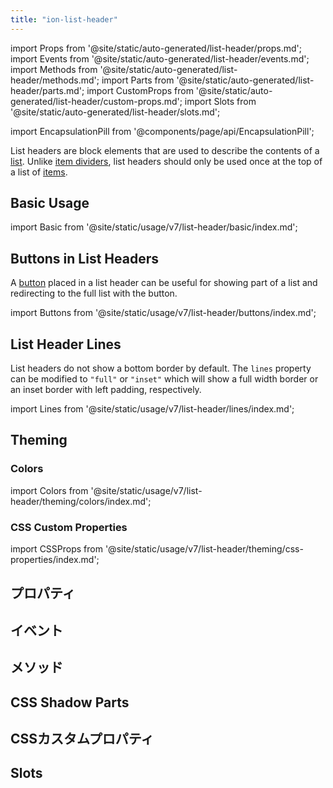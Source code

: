 ```yaml
---
title: "ion-list-header"
---
```

import Props from '@site/static/auto-generated/list-header/props.md';
import Events from '@site/static/auto-generated/list-header/events.md';
import Methods from '@site/static/auto-generated/list-header/methods.md';
import Parts from '@site/static/auto-generated/list-header/parts.md';
import CustomProps from '@site/static/auto-generated/list-header/custom-props.md';
import Slots from '@site/static/auto-generated/list-header/slots.md';

import EncapsulationPill from '@components/page/api/EncapsulationPill';

<EncapsulationPill type="shadow" />


List headers are block elements that are used to describe the contents of a [list](./list). Unlike [item dividers](./item-divider), list headers should only be used once at the top of a list of [items](./item).

## Basic Usage

import Basic from '@site/static/usage/v7/list-header/basic/index.md';

<Basic />


## Buttons in List Headers

A [button](./button) placed in a list header can be useful for showing part of a list and redirecting to the full list with the button.

import Buttons from '@site/static/usage/v7/list-header/buttons/index.md';

<Buttons />


## List Header Lines

List headers do not show a bottom border by default. The `lines` property can be modified to `"full"` or `"inset"` which will show a full width border or an inset border with left padding, respectively.

import Lines from '@site/static/usage/v7/list-header/lines/index.md';

<Lines />

## Theming

### Colors

import Colors from '@site/static/usage/v7/list-header/theming/colors/index.md';

<Colors />

### CSS Custom Properties

import CSSProps from '@site/static/usage/v7/list-header/theming/css-properties/index.md';

<CSSProps />



## プロパティ
<Props />

## イベント
<Events />

## メソッド
<Methods />

## CSS Shadow Parts
<Parts />

## CSSカスタムプロパティ
<CustomProps />

## Slots
<Slots />
